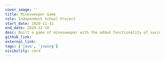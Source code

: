 ```yaml
---
cover_image: ''
title: Minesweeper Game
role: Independent School Project
start_date: 2020-11-31
end_date: 2020-12-10
desc: Built a game of minesweeper with the added functionality of saving game state.
github_link: 
external_link: 
tags: ['java', 'jswing']
visibility: card
---
```

